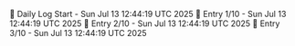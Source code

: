 📅 Daily Log Start - Sun Jul 13 12:44:19 UTC 2025
📌 Entry 1/10 - Sun Jul 13 12:44:19 UTC 2025
📌 Entry 2/10 - Sun Jul 13 12:44:19 UTC 2025
📌 Entry 3/10 - Sun Jul 13 12:44:19 UTC 2025
